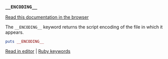 ### `__ENCODING__`

[Read this documentation in the browser](https://github.com/Shopify/ruby-lsp/blob/main/static_docs/__ENCODING__.md)

The `__ENCODING__` keyword returns the script encoding of the file in which it appears.

```ruby
puts __ENCODING__
```

[Read in editor](static_docs/__ENCODING__.md) | [Ruby keywords](https://docs.ruby-lang.org/en/3.3/keywords_rdoc.html)
